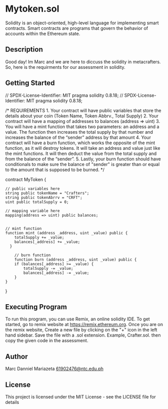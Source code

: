 # Mytoken.sol 
Solidity is an object-oriented, high-level language for implementing smart contracts. Smart contracts are programs that govern the behavior of accounts within the Ethereum state.

## Description
Good day! Im Marc and we are here to diccuss the solidity in metacrafters. So, here is the requirments for our assessment in solidity.

## Getting Started
// SPDX-License-Identifier: MIT
pragma solidity 0.8.18;
// SPDX-License-Identifier: MIT
pragma solidity 0.8.18;

/*
       REQUIREMENTS
    1. Your contract will have public variables that store the details about your coin (Token Name, Token Abbrv., Total Supply)
    2. Your contract will have a mapping of addresses to balances (address => uint)
    3. You will have a mint function that takes two parameters: an address and a value. 
       The function then increases the total supply by that number and increases the balance 
       of the “sender” address by that amount
    4. Your contract will have a burn function, which works the opposite of the mint function, as it will destroy tokens. 
       It will take an address and value just like the mint functions. It will then deduct the value from the total supply 
       and from the balance of the “sender”.
    5. Lastly, your burn function should have conditionals to make sure the balance of "sender" is greater than or equal 
       to the amount that is supposed to be burned.
*/

contract MyToken {

    // public variables here
    string public tokenName = "Crafters";
    string public tokenAbrrv = "CRFT";
    uint public totalSupply = 0;

    // mapping variable here
    mapping(address => uint) public balances;


    // mint function
    function mint (address _address, uint _value) public {
        totalSupply += _value;
        balances[_address] += _value;
      }

        // burn function
        function burn (address _address, uint _value) public {
        if (balances[_address] >= _value) {
            totalSupply -= _value;
            balances[_address] -= _value;
        }
    }
}

## Executing Program
To run this program, you can use Remix, an online solidity IDE. To get started, go to remix website at https://remix.ethereum.org. Once you are on the remix website, Create a new file
by clicking on the "+" icon in the left hand sidebar. Save the file with a .sol extension. Example, Crafter.sol. then copy the given code in the assessment.

## Author
Marc Danniel Mariazeta
61902476@ntc.edu.ph

## License
This project is licensed under the MIT License -  see the LICENSE file for details 

